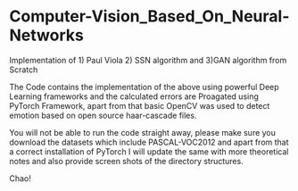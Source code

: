 # Computer-Vision_Based_On_Neural-Networks
Implementation of 1) Paul Viola 2) SSN algorithm and 3)GAN algorithm from Scratch

The Code contains the implementation of the above using powerful Deep Learning frameworks and the calculated errors are
Proagated using PyTorch Framework, apart from that basic OpenCV was used to detect emotion based on open source haar-cascade files.

You will not be able to run the code straight away, please make sure you download the datasets which include PASCAL-VOC2012 and apart from that a correct installation of PyTorch
I will update the same with more theoretical notes and also provide screen shots of the directory structures.

Chao!
